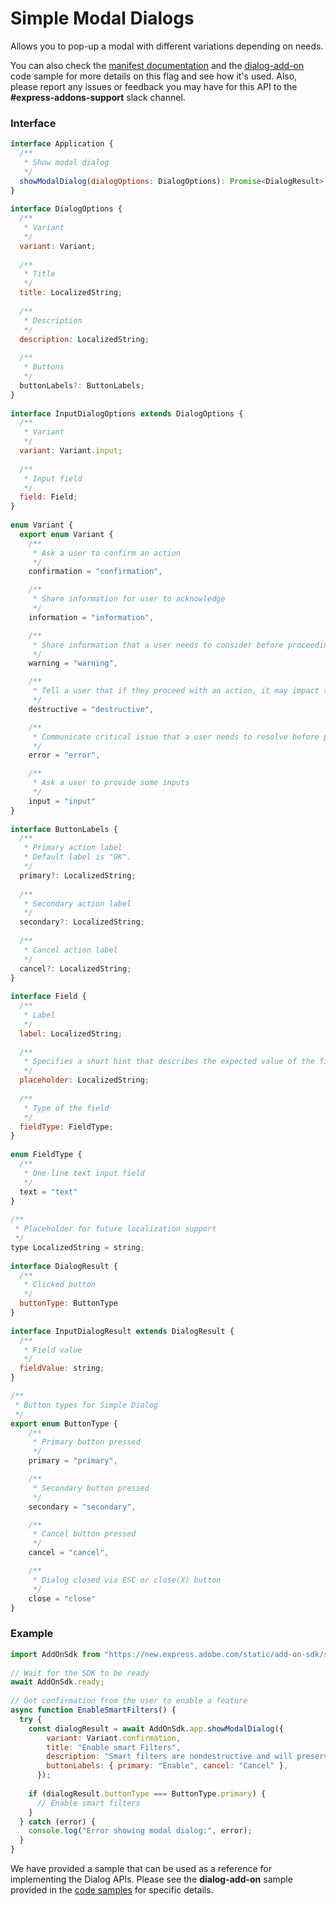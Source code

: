 # Simple Modal Dialogs
Allows you to pop-up a modal with different variations depending on needs.
      
You can also check the [manifest documentation](../references/manifest.md) and the [dialog-add-on](guides/develop/samples) code sample for more details on this flag and see how it's used. Also, please report any issues or feedback you may have for this API to the **#express-addons-support** slack channel.

<CodeBlock slots="heading, code" repeat="2" languages="JavaScript" />

### Interface
```js
interface Application {
  /**
   * Show modal dialog
   */
  showModalDialog(dialogOptions: DialogOptions): Promise<DialogResult>;
}
 
interface DialogOptions {
  /**
   * Variant
   */
  variant: Variant;
 
  /**
   * Title
   */
  title: LocalizedString;
 
  /**
   * Description
   */
  description: LocalizedString;
 
  /**
   * Buttons
   */
  buttonLabels?: ButtonLabels;
}
 
interface InputDialogOptions extends DialogOptions {
  /**
   * Variant
   */
  variant: Variant.input;
 
  /**
   * Input field
   */
  field: Field;
}
 
enum Variant {
  export enum Variant {
    /**
     * Ask a user to confirm an action
     */
    confirmation = "confirmation",

    /**
     * Share information for user to acknowledge
     */
    information = "information",

    /**
     * Share information that a user needs to consider before proceeding
     */
    warning = "warning",

    /**
     * Tell a user that if they proceed with an action, it may impact their data in a negative way
     */
    destructive = "destructive",

    /**
     * Communicate critical issue that a user needs to resolve before proceeding
     */
    error = "error",

    /**
     * Ask a user to provide some inputs
     */
    input = "input"
}
 
interface ButtonLabels {
  /**
   * Primary action label
   * Default label is "OK".
   */
  primary?: LocalizedString;
 
  /**
   * Secondary action label
   */
  secondary?: LocalizedString;
 
  /**
   * Cancel action label
   */
  cancel?: LocalizedString;
}
 
interface Field {
  /**
   * Label
   */
  label: LocalizedString;
 
  /**
   * Specifies a short hint that describes the expected value of the field
   */
  placeholder: LocalizedString;
 
  /**
   * Type of the field
   */
  fieldType: FieldType;
}
 
enum FieldType {
  /**
   * One-line text input field
   */
  text = "text"
}
 
/**
 * Placeholder for future localization support
 */
type LocalizedString = string;
 
interface DialogResult {
  /**
   * Clicked button
   */
  buttonType: ButtonType
}
 
interface InputDialogResult extends DialogResult {
  /**
   * Field value
   */
  fieldValue: string;
}

/**
 * Button types for Simple Dialog
 */
export enum ButtonType {
    /**
     * Primary button pressed
     */
    primary = "primary",

    /**
     * Secondary button pressed
     */
    secondary = "secondary",

    /**
     * Cancel button pressed
     */
    cancel = "cancel",

    /**
     * Dialog closed via ESC or close(X) button
     */
    close = "close"
}
```

### Example
```js
import AddOnSdk from "https://new.express.adobe.com/static/add-on-sdk/sdk.js";
 
// Wait for the SDK to be ready
await AddOnSdk.ready;
  
// Get confirmation from the user to enable a feature
async function EnableSmartFilters() {
  try {
    const dialogResult = await AddOnSdk.app.showModalDialog({
        variant: Variant.confirmation,
        title: "Enable smart Filters",
        description: "Smart filters are nondestructive and will preserve your original images.",
        buttonLabels: { primary: "Enable", cancel: "Cancel" },
      });
 
    if (dialogResult.buttonType === ButtonType.primary) {
      // Enable smart filters
    }
  } catch (error) {
    console.log("Error showing modal dialog:", error);
  }
}
```

<InlineAlert slots="text" variant="success"/>

We have provided a sample that can be used as a reference for implementing the Dialog APIs. Please see the **dialog-add-on** sample provided in the [code samples](guides/develop/samples) for specific details.